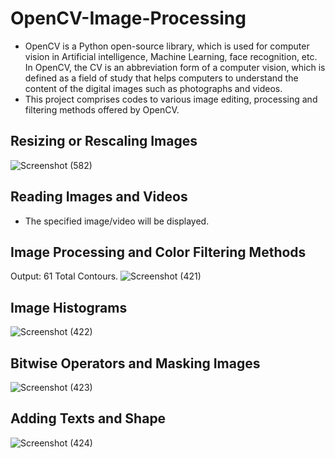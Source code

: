 # OpenCV-Image-Processing
- OpenCV is a Python open-source library, which is used for computer vision in Artificial intelligence, Machine Learning, face recognition, etc. In OpenCV, the CV is an abbreviation form of a computer vision, which is defined as a field of study that helps computers to understand the content of the digital images such as photographs and videos. 
- This project comprises codes to various image editing, processing and filtering methods offered by OpenCV.
## Resizing or Rescaling Images
![Screenshot (582)](https://user-images.githubusercontent.com/96294811/149668863-e8f8bb92-446e-4a4f-8ddb-24178f965286.png)
## Reading Images and Videos
- The specified image/video will be displayed.
## Image Processing and Color Filtering Methods
Output: 61 Total Contours.
![Screenshot (421)](https://user-images.githubusercontent.com/96294811/149669017-fcf1e8ac-a944-4e32-8350-3c261d4ed46e.png)
## Image Histograms
![Screenshot (422)](https://user-images.githubusercontent.com/96294811/149669150-5a7c4785-7fe6-4d78-97cf-8c9c13d253cd.png)
## Bitwise Operators and Masking Images
![Screenshot (423)](https://user-images.githubusercontent.com/96294811/149669180-ac589203-4abd-4867-a250-6fc881efb9bc.png)
## Adding Texts and Shape
![Screenshot (424)](https://user-images.githubusercontent.com/96294811/149669208-09cf7583-ef93-4f29-a87a-68f98c3e8721.png)


